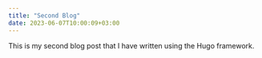 ```yaml
---
title: "Second Blog"
date: 2023-06-07T10:00:09+03:00
---
```


This is my second blog post that I have written using the Hugo framework.